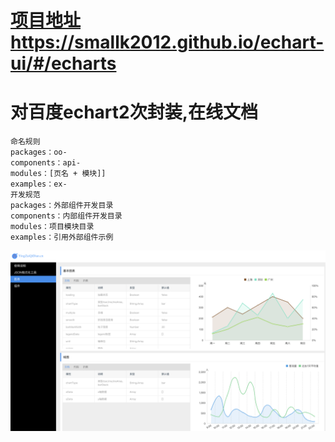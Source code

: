# [项目地址https://smallk2012.github.io/echart-ui/#/echarts](https://smallk2012.github.io/echart-ui/#/echarts)
# 对百度echart2次封装,在线文档

```
命名规则
packages：oo-
components：api-
modules：[页名 + 模块]]
examples：ex-
开发规范
packages：外部组件开发目录
components：内部组件开发目录
modules：项目模块目录
examples：引用外部组件示例
```

![Image text](/prevw.png)
